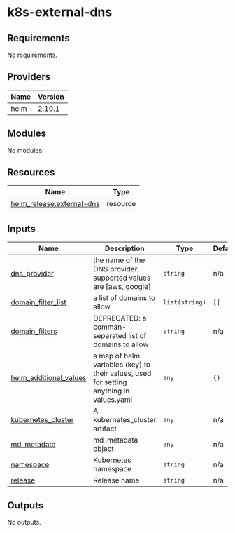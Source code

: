 # k8s-external-dns

<!-- BEGINNING OF PRE-COMMIT-TERRAFORM DOCS HOOK -->
## Requirements

No requirements.

## Providers

| Name | Version |
|------|---------|
| <a name="provider_helm"></a> [helm](#provider\_helm) | 2.10.1 |

## Modules

No modules.

## Resources

| Name | Type |
|------|------|
| [helm_release.external-dns](https://registry.terraform.io/providers/hashicorp/helm/latest/docs/resources/release) | resource |

## Inputs

| Name | Description | Type | Default | Required |
|------|-------------|------|---------|:--------:|
| <a name="input_dns_provider"></a> [dns\_provider](#input\_dns\_provider) | the name of the DNS provider, supported values are [aws, google] | `string` | n/a | yes |
| <a name="input_domain_filter_list"></a> [domain\_filter\_list](#input\_domain\_filter\_list) | a list of domains to allow | `list(string)` | `[]` | no |
| <a name="input_domain_filters"></a> [domain\_filters](#input\_domain\_filters) | DEPRECATED: a comman-separated list of domains to allow | `string` | n/a | yes |
| <a name="input_helm_additional_values"></a> [helm\_additional\_values](#input\_helm\_additional\_values) | a map of helm variables (key) to their values, used for setting anything in values.yaml | `any` | `{}` | no |
| <a name="input_kubernetes_cluster"></a> [kubernetes\_cluster](#input\_kubernetes\_cluster) | A kubernetes\_cluster artifact | `any` | n/a | yes |
| <a name="input_md_metadata"></a> [md\_metadata](#input\_md\_metadata) | md\_metadata object | `any` | n/a | yes |
| <a name="input_namespace"></a> [namespace](#input\_namespace) | Kubernetes namespace | `string` | n/a | yes |
| <a name="input_release"></a> [release](#input\_release) | Release name | `string` | n/a | yes |

## Outputs

No outputs.
<!-- END OF PRE-COMMIT-TERRAFORM DOCS HOOK -->
